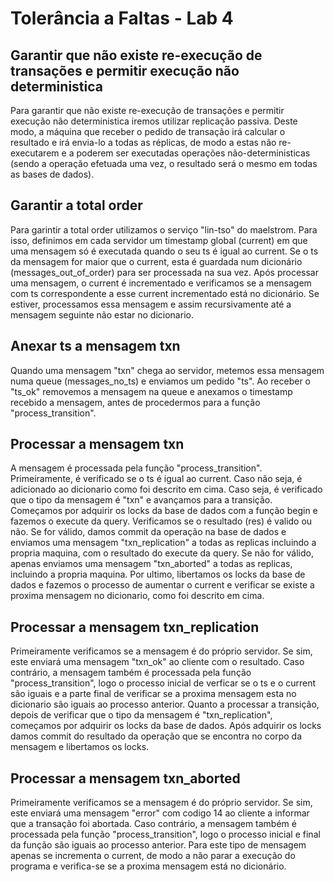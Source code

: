 # Tolerância a Faltas - Lab 4

## Garantir que não existe re-execução de transações e permitir execução não deterministica
Para garantir que não existe re-execução de transações e permitir execução não deterministica iremos utilizar replicação passiva. Deste modo, a máquina que receber o pedido de transação irá calcular o resultado e irá envia-lo a todas as réplicas, de modo a estas não re-executarem e a poderem ser executadas operações não-deterministicas (sendo a operação efetuada uma vez, o resultado será o mesmo em todas as bases de dados). 

## Garantir a total order
Para garintir a total order utilizamos o serviço "lin-tso" do maelstrom.
Para isso, definimos em cada servidor um timestamp global (current) em que uma mensagem só é executada quando o seu ts é igual ao current. Se o ts da mensagem for maior que o current, esta é guardada num dicionário (messages_out_of_order) para ser processada na sua vez.
Após processar uma mensagem, o current é incrementado e verificamos se a mensagem com ts correspondente a esse current incrementado está no dicionário. Se estiver, processamos essa mensagem e assim recursivamente até a mensagem seguinte não estar no dicionario.

## Anexar ts a mensagem txn
Quando uma mensagem "txn" chega ao servidor, metemos essa mensagem numa queue (messages_no_ts) e enviamos um pedido "ts".
Ao receber o "ts_ok" removemos a mensagem na queue e anexamos o timestamp recebido a mensagem, antes de procedermos para a função "process_transition".

## Processar a mensagem txn
A mensagem é processada pela função "process_transition".
Primeiramente, é verificado se o ts é igual ao current. Caso não seja, é adicionado ao dicionario como foi descrito em cima. Caso seja, é verificado que o tipo da mensagem é "txn" e avançamos para a transição.
Começamos por adquirir os locks da base de dados com a função begin e fazemos o execute da query.
Verificamos se o resultado (res) é valido ou não. Se for válido, damos commit da operação na base de dados e enviamos uma mensagem "txn_replication" a todas as replicas incluindo a propria maquina, com o resultado do execute da query.
Se não for válido, apenas enviamos uma mensagem "txn_aborted" a todas as replicas, incluindo a propria maquina.
Por ultimo, libertamos os locks da base de dados e fazemos o processo de aumentar o current e verificar se existe a proxima mensagem no dicionario, como foi descrito em cima.

## Processar a mensagem txn_replication
Primeiramente verificamos se a mensagem é do próprio servidor. Se sim, este enviará uma mensagem "txn_ok" ao cliente com o resultado.
Caso contrário, a mensagem também é processada pela função "process_transition", logo o processo inicial de verficar se o ts e o current são iguais e a parte final de verificar se a proxima mensagem esta no dicionario são iguais ao processo anterior.
Quanto a processar a transição, depois de verificar que o tipo da mensagem é "txn_replication", começamos por adquirir os locks da base de dados. Após adquirir os locks damos commit do resultado da operação que se encontra no corpo da mensagem e libertamos os locks.

## Processar a mensagem txn_aborted
Primeiramente verificamos se a mensagem é do próprio servidor. Se sim, este enviará uma mensagem "error" com codigo 14 ao cliente a informar que a transação foi abortada.
Caso contrário, a mensagem também é processada pela função "process_transition", logo o processo inicial e final da função são iguais ao processo anterior.
Para este tipo de mensagem apenas se incrementa o current, de modo a não parar a execução do programa e verifica-se se a proxima mensagem está no dicionário.